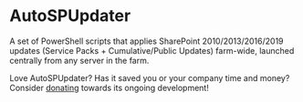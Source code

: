 # AutoSPUpdater
A set of PowerShell scripts that applies SharePoint 2010/2013/2016/2019 updates (Service Packs + Cumulative/Public Updates) farm-wide, launched centrally from any server in the farm.

Love AutoSPUpdater? Has it saved you or your company time and money? Consider [donating](https://paypal.me/brianlala?locale.x=en_US) towards its ongoing development!
